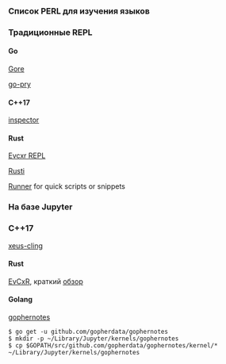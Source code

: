 ### Список PERL для изучения языков

### Традиционные REPL

#### Go

[Gore](https://github.com/motemen/gore)

[go-pry](https://github.com/d4l3k/go-pry)

#### C++17

[inspector](https://github.com/inspector-repl/inspector)

#### Rust

[Evcxr REPL](https://crates.io/crates/evcxr_repl)

[Rusti](https://github.com/murarth/rusti)

[Runner](https://crates.io/crates/runner) for quick scripts or snippets

### На базе Jupyter

### C++17

[xeus-cling](https://github.com/QuantStack/xeus-cling)

#### Rust

[EvCxR](https://github.com/google/evcxr/blob/master/evcxr_jupyter/README.md),
краткий [обзор](https://github.com/google/evcxr/blob/master/evcxr_jupyter/samples/evcxr_jupyter_tour.ipynb)

#### Golang

[gophernotes](https://github.com/gopherdata/gophernotes)

```shell
$ go get -u github.com/gopherdata/gophernotes
$ mkdir -p ~/Library/Jupyter/kernels/gophernotes
$ cp $GOPATH/src/github.com/gopherdata/gophernotes/kernel/* ~/Library/Jupyter/kernels/gophernotes
```

